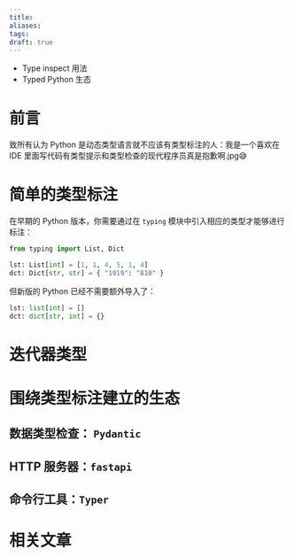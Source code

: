 ```yaml
---
title: 
aliases: 
tags: 
draft: true
---
```


- Type inspect 用法
- Typed Python 生态

# 前言

致所有认为 Python 是动态类型语言就不应该有类型标注的人：我是一个喜欢在 IDE 里面写代码有类型提示和类型检查的现代程序员真是抱歉啊.jpg😅

# 简单的类型标注

在早期的 Python 版本，你需要通过在 `typing` 模块中引入相应的类型才能够进行标注：

```python
from typing import List, Dict

lst: List[int] = [1, 1, 4, 5, 1, 4]
dct: Dict[str, str] = { "1919": "810" }
```

但新版的 Python 已经不需要额外导入了：

```python
lst: list[int] = []
dct: dict[str, int] = {}
```

# 迭代器类型

# 围绕类型标注建立的生态

## 数据类型检查： `Pydantic`



## HTTP 服务器：`fastapi`



## 命令行工具：`Typer` 



# 相关文章

